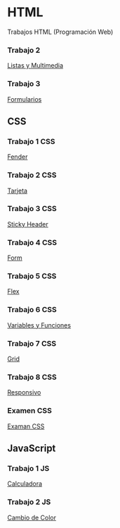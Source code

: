 # HTML
Trabajos HTML (Programación Web)
### Trabajo 2 
[Listas y Multimedia](/Ejercicio3/Labels.html)
### Trabajo 3
[Formularios](Ejercicio4/Formularios.html)
##
## CSS

### Trabajo 1 CSS
[Fender](Ejercicio5/Fender.html)
### Trabajo 2 CSS
[Tarjeta](Ejercicio6/Tarjeta.html)
### Trabajo 3 CSS
[Sticky Header](Ejercicio7/Sticky.html)
### Trabajo 4 CSS
[Form](Ejercicio8/Form.html)
### Trabajo 5 CSS
[Flex](Ejercicio10/Tarjeta.html)
### Trabajo 6 CSS
[Variables y Funciones](Ejercicio_11/Tarjeta.html)
### Trabajo 7 CSS
[Grid](Ejercicio12/Tarjeta.html)
### Trabajo 8 CSS
[Responsivo](Ejercicio13/VDC.html)
### Examen CSS
[Examan CSS](Ejercicio_Final/VDC.html)
##
## JavaScript

### Trabajo 1 JS
[Calculadora](Ejercicio1_JS/index.html)
### Trabajo 2 JS
[Cambio de Color](Ejercicio2_JS/Color.html)
